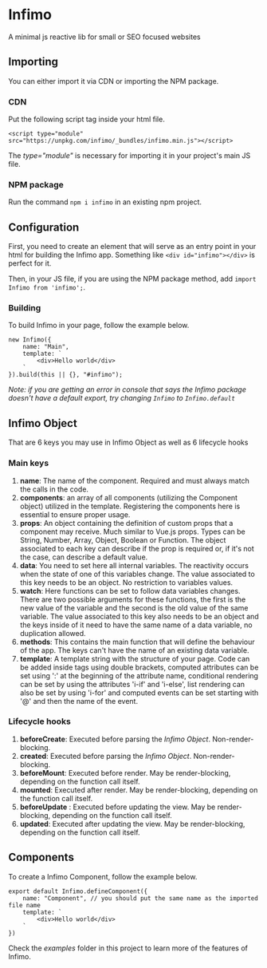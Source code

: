 # Infimo
A minimal js reactive lib for small or SEO focused websites

## Importing
You can either import it via CDN or importing the NPM package.

### CDN
Put the following script tag inside your html file.
```
<script type="module" src="https://unpkg.com/infimo/_bundles/infimo.min.js"></script>
```

The *type="module"* is necessary for importing it in your project's main JS file.

### NPM package
Run the command `npm i infimo` in an existing npm project.

## Configuration
First, you need to create an element that will serve as an entry point in your html for building the Infimo app.
Something like `<div id="infimo"></div>` is perfect for it.

Then, in your JS file, if you are using the NPM package method, add `import Infimo from 'infimo';`.

### Building
To build Infimo in your page, follow the example below.
```
new Infimo({
    name: "Main",
    template: `
        <div>Hello world</div>
    `
}).build(this || {}, "#infimo");
```

_Note: if you are getting an error in console that says the Infimo package doesn't have a default export, try changing `Infimo` to `Infimo.default`_

## Infimo Object
That are 6 keys you may use in Infimo Object as well as 6 lifecycle hooks
### Main keys
1. **name**: The name of the component. Required and must always match the calls in the code.
2. **components**: an array of all components (utilizing the Component object) utilized in the template. Registering the components here is essential to ensure proper usage.
3. **props**: An object containing the definition of custom props that a component may receive. Much similar to Vue.js props. Types can be String, Number, Array, Object, Boolean or Function. The object associated to each key can describe if the prop is required or, if it's not the case, can describe a default value.
4. **data**: You need to set here all internal variables. The reactivity occurs when the state of one of this variables change. The value associated to this key needs to be an object. No restriction to variables values.
5. **watch**: Here functions can be set to follow data variables changes. There are two possible arguments for these functions, the first is the new value of the variable and the second is the old value of the same variable. The value associated to this key also needs to be an object and the keys inside of it need to have the same name of a data variable, no duplication allowed.
6. **methods**: This contains the main function that will define the behaviour of the app.
The keys can't have the name of an existing data variable.
7. **template**: A template string with the structure of your page. Code can be added inside tags using double brackets, computed attributes can be set using ':' at the beginning of the attribute name, conditional rendering can be set by using the attributes 'i-if' and 'i-else', list rendering can also be set by using 'i-for' and computed events can be set starting with '@' and then the name of the event.

### Lifecycle hooks
1. **beforeCreate**: Executed before parsing the *Infimo Object*. Non-render-blocking.
2. **created**: Executed before parsing the *Infimo Object*. Non-render-blocking.
3. **beforeMount**: Executed before render. May be render-blocking, depending on the function call itself.
4. **mounted**: Executed after render. May be render-blocking, depending on the function call itself.
5. **beforeUpdate** : Executed before updating the view. May be render-blocking, depending on the function call itself.
6. **updated**: Executed after updating the view. May be render-blocking, depending on the function call itself.

## Components
To create a Infimo Component, follow the example below.
```
export default Infimo.defineComponent({
    name: "Component", // you should put the same name as the imported file name
    template: `
        <div>Hello world</div>
    `
})
```

Check the _examples_ folder in this project to learn more of the features of Infimo.
